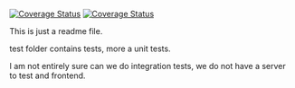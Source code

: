 [![Coverage Status](https://coveralls.io/repos/github/khazaam/TestingProject/badge.svg?branch=master)](https://coveralls.io/github/khazaam/TestingProject?branch=master)
[![Coverage Status](https://coveralls.io/repos/github/khazaam/TestingProject/badge.svg?branch=master)](https://coveralls.io/github/khazaam/TestingProject?branch=master)

This is just a readme file.

test folder contains tests, more a unit tests.

I am not entirely sure can we do integration tests, we do not have a server to test and frontend.


